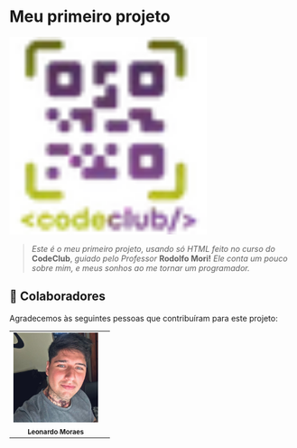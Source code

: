 # Meu primeiro projeto





<img src="./assets/code-club.jpg" width="350px" alt="img-codeclub">

> <i> Este é o meu primeiro projeto, usando só HTML feito no curso do </i> <b>CodeClub</b>, <i> guiado pelo Professor </i> <b>Rodolfo Mori!</b> <i>Ele conta um pouco sobre mim, e meus sonhos ao me tornar um programador.</i>





## 🤝 Colaboradores

Agradecemos às seguintes pessoas que contribuíram para este projeto:

<table>
  <tr>
    <td align="center">
      <a href="#">
        <img src="./assets/eu-curso.jpg" width="150px;" alt="Foto do Iuri Silva no GitHub"/><br>
        <sub>
          <b>Leonardo Moraes</b>
        </sub>
      </a>
    </td>
    <td align="center">
  
  </tr>
</table>


